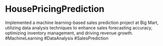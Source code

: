 # HousePricingPrediction

Implemented a machine learning-based sales prediction project at Big Mart, utilizing data analysis techniques to enhance sales forecasting accuracy, optimizing inventory management, and driving revenue growth. #MachineLearning #DataAnalysis #SalesPrediction
